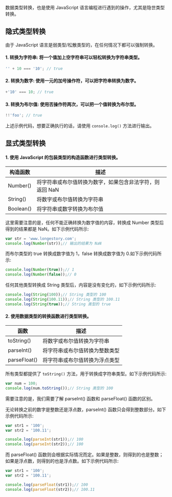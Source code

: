 数据类型转换，也是使用 JavaScript 语言编程进行遇到的操作，尤其是隐世类型转换。

## 隐式类型转换

由于 JavaScript 语言是弱类型/松散类型的，在任何情况下都可以强制转换。

#### 1. 转换为字符串: 将一个值加上空字符串可以轻松转换为字符串类型。

```javascript
'' + 10 === '10'; // true
```

#### 2. 转换为数字: 使用一元的加号操作符，可以把字符串转换为数字。

```javascript
+'10' === 10; // true
```

#### 3. 转换为布尔值: 使用否操作符两次，可以把一个值转换为布尔型。

```javascript
!!'foo'; // true
```

上述示例代码，想要正确执行的话，请使用 `console.log()` 方法进行输出。

## 显式类型转换

#### 1. 使用 JavaScript 的包装类型的构造函数进行类型转换。

| 构造函数 | 描述 |
| --- | --- |
| Number() | 将字符串或布尔值转换为数字，如果包含非法字符，则返回 NaN |
| String() | 将数字或布尔值转换为字符串 |
| Boolean() | 将字符串或数字转换为布尔值 |

这里需要注意的是，任何不能正确转换为数字值的内容，转换成 Number 类型后得到的结果都是 NaN。如下示例代码所示:

```javascript
var str = 'www.longestory.com';
console.log(Number(str));// 输出的结果为 NaN
```

而布尔类型的 true 转换成数字值为 1，false 转换成数字值为 0.如下示例代码所示:

```javascript
console.log(Number(true));// 1
console.log(Number(false));// 0
```

任何其他类型转换成 String 类型后，内容是没有变化的，如下示例代码所示:

```javascript
console.log(String(100));// String 类型的 100
console.log(String(100.11));// String 类型的 100.11
console.log(String(true));// String 类型的 true
```

#### 2. 使用数据类型的转换函数进行类型转换。

| 函数 | 描述 |
| --- | --- |
| toString() | 将数字或布尔值转换为字符串 |
| parseInt() | 将字符串或布尔值转换为整数类型 |
| parseFloat() | 将字符串或布尔值转换为浮点类型 |

所有类型都提供了 `toString()` 方法，用于转换成字符串类型。如下示例代码所示:

```javascript
var num = 100;
console.log(num.toString());// String 类型的 100
```

需要注意的是，我们需要了解 parseInt() 函数和 parseFloat() 函数的区别。

无论转换之前的数字是整数还是浮点数，parseInt() 函数只会得到整数部分。如下示例代码所示:

```javascript
var str1 = '100';
var str2 = '100.11';

console.log(parseInt(str1));// 100
console.log(parseInt(str2));// 100
```

而 parseFloat() 函数则会根据实际情况而定。如果是整数，则得到的也是整数；如果是浮点数，则得到的也是浮点数。如下示例代码所示:

```javascript
var str1 = '100';
var str2 = '100.11';

console.log(parseFloat(str1));// 100
console.log(parseFloat(str2));// 100.11
```